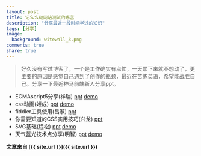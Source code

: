 ```yaml
---
layout: post
title: 记么么哒网站测试的疼苦
description: "分享最近一段时间学过的知识"
tags: [分享]
image:
  background: witewall_3.png
comments: true
share: true
---
```


>好久没有写过博客了，一个是工作确实有点忙，一天累下来就不想动了，更主要的原因是感觉自己遇到了创作的瓶颈，最近在苦练英语，希望能战胜自己。分享一下最近神马前端新人分享ppt。

* ECMAscript5分享(祥瑞) [ppt](http://yunpan.taobao.com/s/CjcX4x1sof) [demo](http://yunpan.taobao.com/s/1sYUTczWrKM)
* css动画(姬成) [ppt](http://yunpan.taobao.com/s/8jnz68WZt) [demo](http://yunpan.taobao.com/s/OA9iaJDVMQ)
* fiddler工具使用(昌淑) [ppt](http://yunpan.taobao.com/s/Hah7KhL5Pv)
* 你需要知道的CSS实用技巧(兴龙) [ppt](http://www.hacke2.cn/ppt/think-in-css/think-in-css.html) 
* SVG基础(程松) [ppt](http://yunpan.taobao.com/s/1aJI2TRTvAr) [demo](http://yunpan.taobao.com/s/1wJzfbCFFzG)
* 天气蓝光技术点分享(明智) [ppt](http://yunpan.taobao.com/s/1lTca9gxdop) [demo](http://yunpan.taobao.com/s/QsZgLqKDXQ)

**文章来自 [{{ site.url }}]({{ site.url }})**